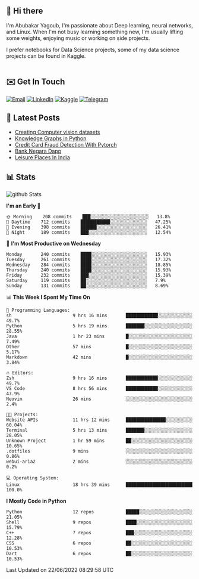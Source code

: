 ## 👋 Hi there

I'm Abubakar Yagoub, I'm passionate about Deep learning, neural networks, and
Linux. When I'm not busy learning something new, I'm usually lifting some
weights, enjoying music or working on side projects.

I prefer notebooks for Data Science projects, some of my data science projects
can be found in Kaggle. <br> <br>

## ✉️ Get In Touch

[![Email](https://img.shields.io/badge/Email-f1f1f1?style=for-the-badge&logo=gmail&logoColor=0f111a)](mailto:hi@blacksuan19.dev)
[![LinkedIn](https://img.shields.io/badge/LinkedIn-0077B5?style=for-the-badge&logo=linkedin&logoColor=white)](https://www.linkedin.com/in/blacksuan19/)
[![Kaggle](https://img.shields.io/badge/Kaggle-5acfff?style=for-the-badge&logo=kaggle&logoColor=white)](http://kaggle.com/abubakaryagob/)
[![Telegram](https://img.shields.io/badge/Telegram-2CA5E0?style=for-the-badge&logo=telegram&logoColor=white)](https://t.me/blacksuan19)

## 📩 Latest Posts

<!-- BLOG-POST-LIST:START -->
- [Creating Computer vision datasets](http://blacksuan19.dev/blog/creating-datasets/)
- [Knowledge Graphs in Python](http://blacksuan19.dev/projects/Knowledge_Graphs/)
- [Credit Card Fraud Detection With Pytorch](http://blacksuan19.dev/projects/credit-card-fraud-detection-with-pytorch/)
- [Bank Negara Dapp](http://blacksuan19.dev/projects/bank-negara/)
- [Leisure Places In India](http://blacksuan19.dev/projects/leisure-places-in-india/)
<!-- BLOG-POST-LIST:END -->

## 📊 Stats

![github Stats](https://github-readme-stats.vercel.app/api?username=blacksuan19&theme=github_dark&show_icons=true&count_private=true&custom_title=Github%20Stats&hide_border=true)

<!--START_SECTION:waka-->
**I'm an Early 🐤** 

```text
🌞 Morning    208 commits    ███░░░░░░░░░░░░░░░░░░░░░░   13.8% 
🌆 Daytime    712 commits    ███████████░░░░░░░░░░░░░░   47.25% 
🌃 Evening    398 commits    ██████░░░░░░░░░░░░░░░░░░░   26.41% 
🌙 Night      189 commits    ███░░░░░░░░░░░░░░░░░░░░░░   12.54%

```
📅 **I'm Most Productive on Wednesday** 

```text
Monday       240 commits    ████░░░░░░░░░░░░░░░░░░░░░   15.93% 
Tuesday      261 commits    ████░░░░░░░░░░░░░░░░░░░░░   17.32% 
Wednesday    284 commits    ████░░░░░░░░░░░░░░░░░░░░░   18.85% 
Thursday     240 commits    ████░░░░░░░░░░░░░░░░░░░░░   15.93% 
Friday       232 commits    ███░░░░░░░░░░░░░░░░░░░░░░   15.39% 
Saturday     119 commits    ██░░░░░░░░░░░░░░░░░░░░░░░   7.9% 
Sunday       131 commits    ██░░░░░░░░░░░░░░░░░░░░░░░   8.69%

```


📊 **This Week I Spent My Time On** 

```text
💬 Programming Languages: 
sh                       9 hrs 16 mins       ████████████░░░░░░░░░░░░░   49.7% 
Python                   5 hrs 19 mins       ███████░░░░░░░░░░░░░░░░░░   28.55% 
Java                     1 hr 23 mins        █░░░░░░░░░░░░░░░░░░░░░░░░   7.49% 
Other                    57 mins             █░░░░░░░░░░░░░░░░░░░░░░░░   5.17% 
Markdown                 42 mins             █░░░░░░░░░░░░░░░░░░░░░░░░   3.84%

🔥 Editors: 
Zsh                      9 hrs 16 mins       ████████████░░░░░░░░░░░░░   49.7% 
VS Code                  8 hrs 56 mins       ████████████░░░░░░░░░░░░░   47.9% 
Neovim                   26 mins             ░░░░░░░░░░░░░░░░░░░░░░░░░   2.4%

🐱‍💻 Projects: 
Website APIs             11 hrs 12 mins      ███████████████░░░░░░░░░░   60.04% 
Terminal                 5 hrs 13 mins       ███████░░░░░░░░░░░░░░░░░░   28.05% 
Unknown Project          1 hr 59 mins        ██░░░░░░░░░░░░░░░░░░░░░░░   10.65% 
.dotfiles                9 mins              ░░░░░░░░░░░░░░░░░░░░░░░░░   0.86% 
webui-aria2              2 mins              ░░░░░░░░░░░░░░░░░░░░░░░░░   0.2%

💻 Operating System: 
Linux                    18 hrs 39 mins      █████████████████████████   100.0%

```

**I Mostly Code in Python** 

```text
Python                   12 repos            █████░░░░░░░░░░░░░░░░░░░░   21.05% 
Shell                    9 repos             ████░░░░░░░░░░░░░░░░░░░░░   15.79% 
C++                      7 repos             ███░░░░░░░░░░░░░░░░░░░░░░   12.28% 
CSS                      6 repos             ██░░░░░░░░░░░░░░░░░░░░░░░   10.53% 
Dart                     6 repos             ██░░░░░░░░░░░░░░░░░░░░░░░   10.53%

```



 Last Updated on 22/06/2022 08:29:58 UTC
<!--END_SECTION:waka-->
